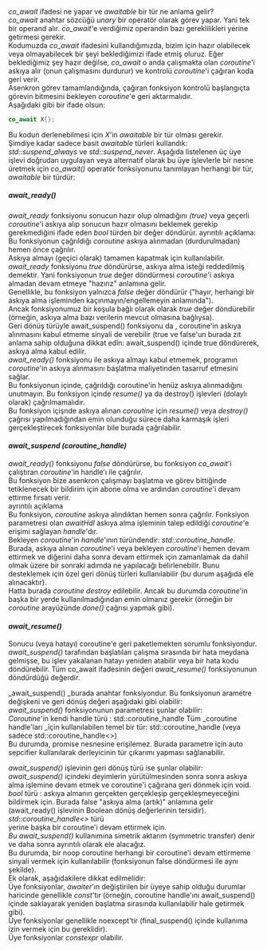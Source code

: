 _co_await_ ifadesi ne yapar ve _awaitable_ bir tür ne anlama gelir?<br>
_co_await_ anahtar sözcüğü _unary_ bir operatör olarak görev yapar. Yani tek bir operand alır. _co_await_'e verdiğimiz operandın bazı gereklilikleri yerine getirmesi gerekir.<br>
Kodumuzda _co_await_ ifadesini kullandığımızda, bizim için hazır olabilecek veya olmayabilecek bir şeyi beklediğimizi ifade etmiş oluruz.
Eğer beklediğimiz şey hazır değilse, _co_await_ o anda çalışmakta olan _coroutine_'i askıya alır (onun çalışmasını durdurur) ve kontrolü _coroutine_'i çağıran koda geri verir. <br>
Asenkron görev tamamlandığında, çağıran fonksiyon kontrolü başlangıçta görevin bitmesini bekleyen _coroutine_'e geri aktarmalıdır.<br> 
Aşağıdaki gibi bir ifade olsun:

```cpp
co_await X{};
```

Bu kodun derlenebilmesi için _X_'in _awaitable_ bir tür olması gerekir. <br> 
Şimdiye kadar sadece basit _awaitable_ türleri kullandık:<br> 
_std::suspend_always_ ve _std::suspend_never_. 
Aşağıda listelenen üç üye işlevi doğrudan uygulayan veya alternatif olarak bu üye işlevlerle bir nesne üretmek için _co_await()_ operatör fonksiyonunu tanımlayan herhangi bir tür, _awaitable_ bir türdür:

##### _await_ready()_
_await_ready_ fonksiyonu sonucun hazır olup olmadığını _(true)_ veya geçerli _coroutine_'i askıya alıp sonucun hazır olmasını beklemek gerekip gerekmediğini ifade eden _bool_ türden bir değer döndürür.
ayrıntılı açıklama: <br>
Bu fonksiyonun çağrıldığı _coroutine_ askıya alınmadan (durdurulmadan) hemen önce çağrılır.<br>
Askıya almayı (geçici olarak) tamamen kapatmak için kullanılabilir. <br>
_await_ready_ fonksiyonu _true_ döndürürse, askıya alma isteği reddedilmiş demektir. Yani fonksiyonun _true_ değer döndürmesi _coroutine_'i askıya almadan devam etmeye "hazırız" anlamına gelir.<br>
Genellikle, bu fonksiyon yalnızca _false_ değer döndürür ("hayır, herhangi bir askıya alma işleminden kaçınmayın/engellemeyin anlamında").<br> 
Ancak fonksiyonumuz bir koşula bağlı olarak olarak _true_ değer döndürebilir (örneğin, askıya alma bazı verilerin mevcut olmasına bağlıysa).<br>
Geri dönüş türüyle await_suspend() fonksiyonu da , coroutine'in askıya alınmasını kabul etmeme sinyali de verebilir (true ve false'un burada zıt anlama sahip olduğuna dikkat edin: await_suspend() içinde true döndürerek, askıya alma kabul edilir. <br> 
_await_ready()_ fonksiyonu ile askıya almayı kabul etmemek, programın _coroutine_'in askıya alınmasını başlatma maliyetinden tasarruf etmesini sağlar.<br>
Bu fonksiyonun içinde, çağrıldığı coroutine'in henüz askıya alınmadığını unutmayın. 
Bu fonksiyon içinde _resume()_ ya da destroy() işlevleri (dolaylı olarak) çağrılmamalıdır.<br> 
Bu fonksiyon içişnde askıya alınan _coroutine_ için _resume()_ veya _destroy()_ çağrısı yapılmadığından emin olunduğu sürece daha karmaşık işleri gerçekleştirecek fonksiyonlar bile burada çağrılabilir.
<br>

#### _await_suspend (coroutine_handle)_ 
_await_ready()_ fonksiyonu _false_ döndürürse, bu fonksiyon _co_await_'i çalıştıran _coroutine_'in handle'ı ile çağrılır. <br>
Bu fonksiyon bize asenkron çalışmayı başlatma ve görev bittiğinde tetiklenecek bir bildirim için abone olma ve ardından _coroutine_'i devam ettirme fırsatı verir.<br>
ayrıntılı açıklama <br>
Bu fonksiyon, _coroutine_ askıya alındıktan hemen sonra çağrılır. 
Fonksiyon parametresi olan _awaitHdl_ askıya alma işleminin talep edildiği _coroutine_'e erişimi sağlayan _handle_'dır.<br>
Bekleyen _coroutine_'in _handle_'ının türündendir: _std::coroutine_handle<PromiseType>_. <br>
Burada, askıya alınan _coroutine_'i veya bekleyen _coroutine_'i hemen devam ettirmek ve diğerini daha sonra devam ettirmek için zamanlamak da dahil olmak üzere bir sonraki adımda ne yapılacağı belirlenebilir. 
Bunu desteklemek için özel geri dönüş türleri kullanılabilir (bu durum aşağıda ele alınacaktır).<br>
Hatta burada _coroutine_ _destroy_ edilebilir.  Ancak bu durumda _coroutine_'in başka bir yerde kullanılmadığından emin olmanız gerekir (örneğin bir _coroutine_ arayüzünde _done()_ çağrısı yapmak gibi). <br>

#### _await_resume()_
Sonucu (veya hatayı) coroutine'e geri paketlemekten sorumlu fonksiyondur. <br>
_await_suspend()_ tarafından başlatılan çalışma sırasında bir hata meydana gelmişse, bu işlev yakalanan hatayı yeniden atabilir veya bir hata kodu döndürebilir. 
Tüm co_await ifadesinin değeri _await_resume()_ fonksiyonunun döndürdüğü değerdir.


_await_suspend() _burada anahtar fonksiyondur. Bu fonksiyonun arametre değişkeni ve geri dönüş değeri aşağıdaki gibi olabilir:<br>
_await_suspend()_ fonksiyonunun parametresi şunlar olabilir:<br>
_Coroutine_'in kendi handle türü :
std::coroutine_handle<PrmType>
Tüm _coroutine handle'ları _için kullanılabilen temel bir tür: std::coroutine_handle<void> (veya sadece std::coroutine_handle<>)<br>
Bu durumda, promise nesnesine erişilemez.
Burada parametre için auto sepcifier kullanılarak derleyicinin  tür çıkarımı yapması sağlanabilir.

_await_suspend()_ işlevinin geri dönüş türü ise şunlar olabilir:<br>
_await_suspend()_ içindeki deyimlerin yürütülmesinden sonra sonra askıya alma işlemine devam etmek ve coroutine'i çağırana geri dönmek için void. <br>
_bool_ türü : askıya almanın gerçekten gerçekleşip gerçekleşmeyeceğini bildirmek için. Burada false "askıya alma (artık)" anlamına gelir (await_ready() işlevinin Boolean dönüş değerlerinin tersidir).<br>
_std::coroutine_handle<>_ türü<br>
yerine başka bir coroutine'i devam ettirmek için. <br>
_Bu await_suspend()_ kullanımına simetrik aktarım (symmetric transfer) denir ve daha sonra ayrıntılı olarak ele alacağız.<br>
Bu durumda, bir noop coroutine herhangi bir coroutine'i devam ettirmeme sinyali vermek için kullanılabilir (fonksiyonun false döndürmesi ile aynı şekilde).<br>
Ek olarak, aşağıdakilere dikkat edilmelidir:<br>
Üye fonksiyonlar, _awaiter_'ın değiştirilen bir üyeye sahip olduğu durumlar haricinde genellikle _const_'tır (örneğin, coroutine handle'ını await_suspend() içinde saklayarak yeniden başlatma sırasında kullanılabilir hale getirmek gibi). <br>
Üye fonksiyonlar genellikle noexcept'tir (final_suspend() içinde kullanıma izin vermek için bu gereklidir). <br>
Üye fonksiyonlar _constexpr_ olabilir. <br>

